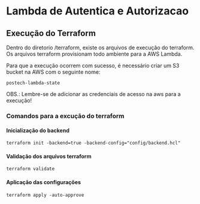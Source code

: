 # Lambda de Autentica e Autorizacao

## Execução do Terraform

Dentro do diretorio /terraform, existe os arquivos de execução do terraform. Os arquivos terraform provisionam todo ambiente para a AWS Lambda.

Para que a execução ocorrem com sucesso, é necessário criar um S3 bucket na AWS com o seguinte nome:

```
postech-lambda-state
```

OBS.: Lembre-se de adicionar as credenciais de acesso na aws para a execução!

### Comandos para a excução do terraform

#### Inicialização do backend

```
terraform init -backend=true -backend-config="config/backend.hcl"
```

#### Validação dos arquivos terraform

```
terraform validate
```

#### Aplicação das configurações

```
terraform apply -auto-approve
```